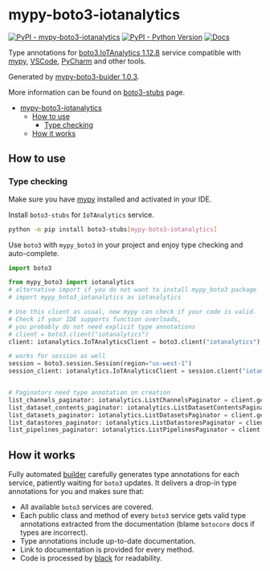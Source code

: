 # mypy-boto3-iotanalytics

[![PyPI - mypy-boto3-iotanalytics](https://img.shields.io/pypi/v/mypy-boto3-iotanalytics.svg?color=blue)](https://pypi.org/project/mypy-boto3-iotanalytics)
[![PyPI - Python Version](https://img.shields.io/pypi/pyversions/mypy-boto3-iotanalytics.svg?color=blue)](https://pypi.org/project/mypy-boto3-iotanalytics)
[![Docs](https://img.shields.io/readthedocs/mypy-boto3-builder.svg?color=blue)](https://mypy-boto3-builder.readthedocs.io/)

Type annotations for
[boto3.IoTAnalytics 1.12.8](https://boto3.amazonaws.com/v1/documentation/api/1.12.8/reference/services/iotanalytics.html#IoTAnalytics) service
compatible with [mypy](https://github.com/python/mypy), [VSCode](https://code.visualstudio.com/),
[PyCharm](https://www.jetbrains.com/pycharm/) and other tools.

Generated by [mypy-boto3-buider 1.0.3](https://github.com/vemel/mypy_boto3_builder).

More information can be found on [boto3-stubs](https://pypi.org/project/boto3-stubs/) page.

- [mypy-boto3-iotanalytics](#mypy-boto3-iotanalytics)
  - [How to use](#how-to-use)
    - [Type checking](#type-checking)
  - [How it works](#how-it-works)

## How to use

### Type checking

Make sure you have [mypy](https://github.com/python/mypy) installed and activated in your IDE.

Install `boto3-stubs` for `IoTAnalytics` service.

```bash
python -m pip install boto3-stubs[mypy-boto3-iotanalytics]
```

Use `boto3` with `mypy_boto3` in your project and enjoy type checking and auto-complete.

```python
import boto3

from mypy_boto3 import iotanalytics
# alternative import if you do not want to install mypy_boto3 package
# import mypy_boto3_iotanalytics as iotanalytics

# Use this client as usual, now mypy can check if your code is valid.
# Check if your IDE supports function overloads,
# you probably do not need explicit type annotations
# client = boto3.client("iotanalytics")
client: iotanalytics.IoTAnalyticsClient = boto3.client("iotanalytics")

# works for session as well
session = boto3.session.Session(region="us-west-1")
session_client: iotanalytics.IoTAnalyticsClient = session.client("iotanalytics")


# Paginators need type annotation on creation
list_channels_paginator: iotanalytics.ListChannelsPaginator = client.get_paginator("list_channels")
list_dataset_contents_paginator: iotanalytics.ListDatasetContentsPaginator = client.get_paginator("list_dataset_contents")
list_datasets_paginator: iotanalytics.ListDatasetsPaginator = client.get_paginator("list_datasets")
list_datastores_paginator: iotanalytics.ListDatastoresPaginator = client.get_paginator("list_datastores")
list_pipelines_paginator: iotanalytics.ListPipelinesPaginator = client.get_paginator("list_pipelines")
```

## How it works

Fully automated [builder](https://github.com/vemel/mypy_boto3_builder) carefully generates
type annotations for each service, patiently waiting for `boto3` updates. It delivers
a drop-in type annotations for you and makes sure that:

- All available `boto3` services are covered.
- Each public class and method of every `boto3` service gets valid type annotations
  extracted from the documentation (blame `botocore` docs if types are incorrect).
- Type annotations include up-to-date documentation.
- Link to documentation is provided for every method.
- Code is processed by [black](https://github.com/psf/black) for readability.